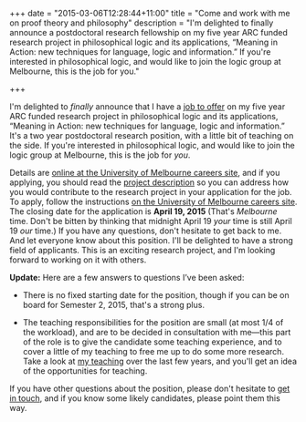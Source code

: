 +++
date = "2015-03-06T12:28:44+11:00"
title = "Come and work with me on proof theory and philosophy"
description = "I'm delighted to finally announce a postdoctoral research fellowship on my five year ARC funded research project in philosophical logic and its applications, &ldquo;Meaning in Action: new techniques for language, logic and information.&rdquo; If you're interested in philosophical logic, and would like to join the logic group at Melbourne, this is the job for you." 

+++

I'm delighted to *finally* announce that I have a [job to offer](http://jobs.unimelb.edu.au/caw/en/job/885576/postdoctoral-fellow-philosophy) on my five year ARC funded research project in philosophical logic and its applications, &ldquo;Meaning in Action: new techniques for language, logic and information.&rdquo; It's a two year postdoctoral research position, with a little bit of teaching on the side. If you're interested in philosophical logic, and would like to join the logic group at Melbourne, this is the job for *you*.

<!--more--> 

Details are [online at the University of Melbourne careers site](http://jobs.unimelb.edu.au/caw/en/job/885576/postdoctoral-fellow-philosophy), and if you  applying, you should read the [project description](/misc/DP150103801_app.pdf) so you can address how you would contribute to the research project in your application for the job. To apply, follow the instructions [on the University of Melbourne careers site](http://jobs.unimelb.edu.au/caw/en/job/885576/postdoctoral-fellow-philosophy). The closing date for the application is **April 19, 2015** (That's *Melbourne* time. Don't be bitten by thinking that midnight April 19 *your* time is still April 19 *our* time.) If you have any questions, don't hesitate to get back to me. And let everyone know about this position. I'll be delighted to have a strong field of applicants. This is an exciting research project, and I'm looking forward to working on it with others.  

**Update:** Here are a few answers to questions I&rsquo;ve been asked:

* There is no fixed starting date for the position, though if you can be on board for Semester 2, 2015, that's a strong plus.

* The teaching responsibilities for the position are small (at most 1/4 of the workload), and are to be decided in consultation with me&mdash;this part of the role is to give the candidate some teaching experience, and to cover a little of my teaching to free me up to do some more research. Take a look at [my teaching](/classes/) over the last few years, and you'll get an idea of the opportunities for teaching.

If you have other questions about the position, please don't hesitate to [get in touch](#about), and if you know some likely candidates, please point them this way.